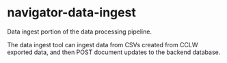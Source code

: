 # navigator-data-ingest

Data ingest portion of the data processing pipeline.

The data ingest tool can ingest data from CSVs created from CCLW exported data, and then
POST document updates to the backend database.
